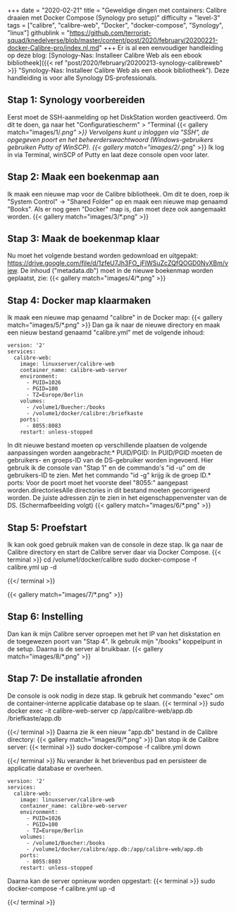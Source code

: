 +++
date = "2020-02-21"
title = "Geweldige dingen met containers: Calibre draaien met Docker Compose (Synology pro setup)"
difficulty = "level-3"
tags = ["calibre", "calibre-web", "Docker", "docker-compose", "Synology", "linux"]
githublink = "https://github.com/terrorist-squad/knedelverse/blob/master/content/post/2020/february/20200221-docker-Calibre-pro/index.nl.md"
+++
Er is al een eenvoudiger handleiding op deze blog: [Synology-Nas: Installeer Calibre Web als een ebook bibliotheek]({{< ref "post/2020/february/20200213-synology-calibreweb" >}} "Synology-Nas: Installeer Calibre Web als een ebook bibliotheek"). Deze handleiding is voor alle Synology DS-professionals.
## Stap 1: Synology voorbereiden
Eerst moet de SSH-aanmelding op het DiskStation worden geactiveerd. Om dit te doen, ga naar het "Configuratiescherm" > "Terminal
{{< gallery match="images/1/*.png" >}}
Vervolgens kunt u inloggen via "SSH", de opgegeven poort en het beheerderswachtwoord (Windows-gebruikers gebruiken Putty of WinSCP).
{{< gallery match="images/2/*.png" >}}
Ik log in via Terminal, winSCP of Putty en laat deze console open voor later.
## Stap 2: Maak een boekenmap aan
Ik maak een nieuwe map voor de Calibre bibliotheek. Om dit te doen, roep ik "System Control" -> "Shared Folder" op en maak een nieuwe map genaamd "Books". Als er nog geen "Docker" map is, dan moet deze ook aangemaakt worden.
{{< gallery match="images/3/*.png" >}}

## Stap 3: Maak de boekenmap klaar
Nu moet het volgende bestand worden gedownload en uitgepakt: https://drive.google.com/file/d/1zfeU7Jh3FO_jFlWSuZcZQfQOGD0NvXBm/view. De inhoud ("metadata.db") moet in de nieuwe boekenmap worden geplaatst, zie:
{{< gallery match="images/4/*.png" >}}

## Stap 4: Docker map klaarmaken
Ik maak een nieuwe map genaamd "calibre" in de Docker map:
{{< gallery match="images/5/*.png" >}}
Dan ga ik naar de nieuwe directory en maak een nieuw bestand genaamd "calibre.yml" met de volgende inhoud:
```
version: '2'
services:
  calibre-web:
    image: linuxserver/calibre-web
    container_name: calibre-web-server
    environment:
      - PUID=1026
      - PGID=100
      - TZ=Europe/Berlin
    volumes:
      - /volume1/Buecher:/books
      - /volume1/docker/calibre:/briefkaste
    ports:
      - 8055:8083
    restart: unless-stopped

```
In dit nieuwe bestand moeten op verschillende plaatsen de volgende aanpassingen worden aangebracht:* PUID/PGID: In PUID/PGID moeten de gebruikers- en groeps-ID van de DS-gebruiker worden ingevoerd. Hier gebruik ik de console van "Stap 1" en de commando's "id -u" om de gebruikers-ID te zien. Met het commando "id -g" krijg ik de groep ID.* ports: Voor de poort moet het voorste deel "8055:" aangepast worden.directoriesAlle directories in dit bestand moeten gecorrigeerd worden. De juiste adressen zijn te zien in het eigenschappenvenster van de DS. (Schermafbeelding volgt)
{{< gallery match="images/6/*.png" >}}

## Stap 5: Proefstart
Ik kan ook goed gebruik maken van de console in deze stap. Ik ga naar de Calibre directory en start de Calibre server daar via Docker Compose.
{{< terminal >}}
cd /volume1/docker/calibre
sudo docker-compose -f calibre.yml up -d

{{</ terminal >}}

{{< gallery match="images/7/*.png" >}}

## Stap 6: Instelling
Dan kan ik mijn Calibre server oproepen met het IP van het diskstation en de toegewezen poort van "Stap 4". Ik gebruik mijn "/books" koppelpunt in de setup. Daarna is de server al bruikbaar.
{{< gallery match="images/8/*.png" >}}

## Stap 7: De installatie afronden
De console is ook nodig in deze stap. Ik gebruik het commando "exec" om de container-interne applicatie database op te slaan.
{{< terminal >}}
sudo docker exec -it calibre-web-server cp /app/calibre-web/app.db /briefkaste/app.db

{{</ terminal >}}
Daarna zie ik een nieuw "app.db" bestand in de Calibre directory:
{{< gallery match="images/9/*.png" >}}
Dan stop ik de Calibre server:
{{< terminal >}}
sudo docker-compose -f calibre.yml down

{{</ terminal >}}
Nu verander ik het brievenbus pad en persisteer de applicatie database er overheen.
```
version: '2'
services:
  calibre-web:
    image: linuxserver/calibre-web
    container_name: calibre-web-server
    environment:
      - PUID=1026
      - PGID=100
      - TZ=Europe/Berlin
    volumes:
      - /volume1/Buecher:/books
      - /volume1/docker/calibre/app.db:/app/calibre-web/app.db
    ports:
      - 8055:8083
    restart: unless-stopped

```
Daarna kan de server opnieuw worden opgestart:
{{< terminal >}}
sudo docker-compose -f calibre.yml up -d

{{</ terminal >}}